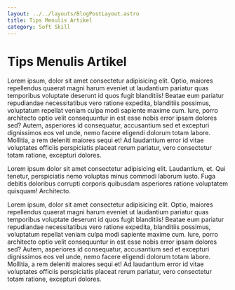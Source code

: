 ```yaml
---
layout: ../../layouts/BlogPostLayout.astro
title: Tips Menulis Artikel
category: Soft Skill
---
```


# Tips Menulis Artikel

Lorem ipsum, dolor sit amet consectetur adipisicing elit. Optio, maiores repellendus quaerat magni harum eveniet ut laudantium pariatur quas temporibus voluptate deserunt id quos fugit blanditiis! Beatae eum pariatur repudiandae necessitatibus vero ratione expedita, blanditiis possimus, voluptatum repellat veniam culpa modi sapiente maxime cum. Iure, porro architecto optio velit consequuntur in est esse nobis error ipsam dolores sed? Autem, asperiores id consequatur, accusantium sed et excepturi dignissimos eos vel unde, nemo facere eligendi dolorum totam labore. Mollitia, a rem deleniti maiores sequi et! Ad laudantium error id vitae voluptates officiis perspiciatis placeat rerum pariatur, vero consectetur totam ratione, excepturi dolores.

Lorem ipsum dolor sit amet consectetur adipisicing elit. Laudantium, et. Qui tenetur, perspiciatis nemo voluptas minus commodi laborum iusto. Fuga debitis doloribus corrupti corporis quibusdam asperiores ratione voluptatem quisquam! Architecto.

Lorem ipsum, dolor sit amet consectetur adipisicing elit. Optio, maiores repellendus quaerat magni harum eveniet ut laudantium pariatur quas temporibus voluptate deserunt id quos fugit blanditiis! Beatae eum pariatur repudiandae necessitatibus vero ratione expedita, blanditiis possimus, voluptatum repellat veniam culpa modi sapiente maxime cum. Iure, porro architecto optio velit consequuntur in est esse nobis error ipsam dolores sed? Autem, asperiores id consequatur, accusantium sed et excepturi dignissimos eos vel unde, nemo facere eligendi dolorum totam labore. Mollitia, a rem deleniti maiores sequi et! Ad laudantium error id vitae voluptates officiis perspiciatis placeat rerum pariatur, vero consectetur totam ratione, excepturi dolores.